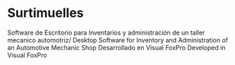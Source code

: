 # Surtimuelles
Software de Escritorio para Inventarios y administración de un taller mecanico automotriz/ Desktop Software for Inventory and Administration of an Automotive Mechanic Shop
Desarrollado en Visual FoxPro
Developed in Visual FoxPro
